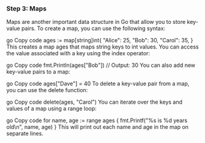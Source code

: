 ### Step 3: Maps
Maps are another important data structure in Go that allow you to store key-value pairs. To create a map, you can use the following syntax:

go
Copy code
ages := map[string]int{
    "Alice": 25,
    "Bob":   30,
    "Carol": 35,
}
This creates a map ages that maps string keys to int values. You can access the value associated with a key using the index operator:

go
Copy code
fmt.Println(ages["Bob"]) // Output: 30
You can also add new key-value pairs to a map:

go
Copy code
ages["Dave"] = 40
To delete a key-value pair from a map, you can use the delete function:

go
Copy code
delete(ages, "Carol")
You can iterate over the keys and values of a map using a range loop:

go
Copy code
for name, age := range ages {
    fmt.Printf("%s is %d years old\n", name, age)
}
This will print out each name and age in the map on separate lines.